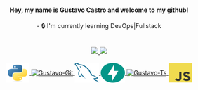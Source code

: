<div align="center">
  <h4>Hey, my name is Gustavo Castro and welcome to my github!</h4>
  - 🔒 I'm currently learning DevOps|Fullstack
  <br />
</div>

<br />
<br />

<div align="center">
  <a href="https://github.com/gustavoocastro">
  <img height="200em" src="https://github-readme-stats-sigma-five.vercel.app/api?username=gustavoocastro&show_icons=true&theme=dracula&include_all_commits=true&count_private=true"/>
  <img height="300em" src="https://github-readme-stats-sigma-five.vercel.app/api/top-langs/?username=gustavoocastro&layout=compact&langs_count=7&theme=dracula"/>
</div>
    
<div align="center"><br>
  <img align="center" alt="Gustavo-Python" height="45" width="55"
       src="https://github.com/devicons/devicon/blob/v2.16.0/icons/python/python-original.svg" />
  <img align="center" alt="Gustavo-Git" height="45" width="55"
       src="https://cdn.jsdelivr.net/gh/devicons/devicon/icons/git/git-original.svg" />
  <img align="center" alt="Gustavo-Mysql" height="45" width="55"
       src="https://github.com/devicons/devicon/blob/v2.16.0/icons/mysql/mysql-original.svg" />
    <img align="center" alt="Gustavo-Fastapi" height="45" width="55"
       src="https://github.com/devicons/devicon/blob/v2.16.0/icons/fastapi/fastapi-original.svg" />
  <img align="center" alt="Gustavo-Ts" height="45" width="55"
       src="https://cdn.jsdelivr.net/gh/devicons/devicon/icons/typescript/typescript-original.svg" />
  <img align="center" alt="Gustavo-Js" height="45" width="55"
       src="https://github.com/devicons/devicon/blob/v2.16.0/icons/javascript/javascript-original.svg" />
  </div>
  
##
